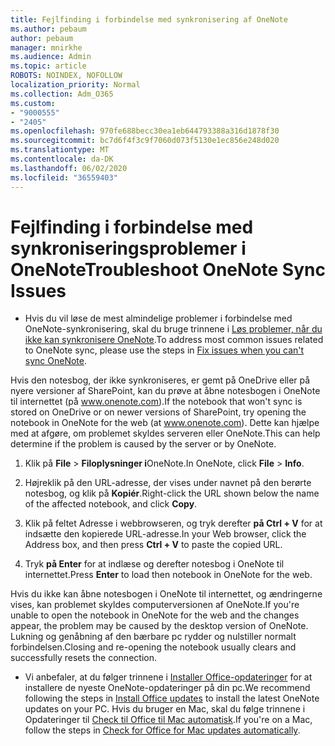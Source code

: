```yaml
---
title: Fejlfinding i forbindelse med synkronisering af OneNote
ms.author: pebaum
author: pebaum
manager: mnirkhe
ms.audience: Admin
ms.topic: article
ROBOTS: NOINDEX, NOFOLLOW
localization_priority: Normal
ms.collection: Adm_O365
ms.custom:
- "9000555"
- "2405"
ms.openlocfilehash: 970fe688becc30ea1eb644793388a316d1878f30
ms.sourcegitcommit: bc7d6f4f3c9f7060d073f5130e1ec856e248d020
ms.translationtype: MT
ms.contentlocale: da-DK
ms.lasthandoff: 06/02/2020
ms.locfileid: "36559403"
---
```

# <a name="troubleshoot-onenote-sync-issues"></a><span data-ttu-id="304d3-102">Fejlfinding i forbindelse med synkroniseringsproblemer i OneNote</span><span class="sxs-lookup"><span data-stu-id="304d3-102">Troubleshoot OneNote Sync Issues</span></span>

* <span data-ttu-id="304d3-103">Hvis du vil løse de mest almindelige problemer i forbindelse med OneNote-synkronisering, skal du bruge trinnene i [Løs problemer, når du ikke kan synkronisere OneNote](https://support.office.com/article/Fix-issues-when-you-can-t-sync-OneNote-299495ef-66d1-448f-90c1-b785a6968d45).</span><span class="sxs-lookup"><span data-stu-id="304d3-103">To address most common issues related to OneNote sync, please use the steps in [Fix issues when you can't sync OneNote](https://support.office.com/article/Fix-issues-when-you-can-t-sync-OneNote-299495ef-66d1-448f-90c1-b785a6968d45).</span></span>

<span data-ttu-id="304d3-104">Hvis den notesbog, der ikke synkroniseres, er gemt på OneDrive eller på nyere versioner af SharePoint, kan du prøve at åbne notesbogen i OneNote til internettet (på www.onenote.com).</span><span class="sxs-lookup"><span data-stu-id="304d3-104">If the notebook that won't sync is stored on OneDrive or on newer versions of SharePoint, try opening the notebook in OneNote for the web (at www.onenote.com).</span></span> <span data-ttu-id="304d3-105">Dette kan hjælpe med at afgøre, om problemet skyldes serveren eller OneNote.</span><span class="sxs-lookup"><span data-stu-id="304d3-105">This can help determine if the problem is caused by the server or by OneNote.</span></span>

1. <span data-ttu-id="304d3-106">Klik på **File**  >  **Filoplysninger i**OneNote.</span><span class="sxs-lookup"><span data-stu-id="304d3-106">In OneNote, click **File** > **Info**.</span></span>

2. <span data-ttu-id="304d3-107">Højreklik på den URL-adresse, der vises under navnet på den berørte notesbog, og klik på **Kopiér**.</span><span class="sxs-lookup"><span data-stu-id="304d3-107">Right-click the URL shown below the name of the affected notebook, and click **Copy**.</span></span>

3. <span data-ttu-id="304d3-108">Klik på feltet Adresse i webbrowseren, og tryk derefter **på Ctrl + V** for at indsætte den kopierede URL-adresse.</span><span class="sxs-lookup"><span data-stu-id="304d3-108">In your Web browser, click the Address box, and then press **Ctrl + V** to paste the copied URL.</span></span>

4. <span data-ttu-id="304d3-109">Tryk **på Enter** for at indlæse og derefter notesbog i OneNote til internettet.</span><span class="sxs-lookup"><span data-stu-id="304d3-109">Press **Enter** to load then notebook in OneNote for the web.</span></span>

<span data-ttu-id="304d3-110">Hvis du ikke kan åbne notesbogen i OneNote til internettet, og ændringerne vises, kan problemet skyldes computerversionen af OneNote.</span><span class="sxs-lookup"><span data-stu-id="304d3-110">If you're unable to open the notebook in OneNote for the web and the changes appear, the problem may be caused by the desktop version of OneNote.</span></span> <span data-ttu-id="304d3-111">Lukning og genåbning af den bærbare pc rydder og nulstiller normalt forbindelsen.</span><span class="sxs-lookup"><span data-stu-id="304d3-111">Closing and re-opening the notebook usually clears and successfully resets the connection.</span></span>

* <span data-ttu-id="304d3-112">Vi anbefaler, at du følger trinnene i [Installer Office-opdateringer](https://support.office.com/article/Install-Office-updates-2ab296f3-7f03-43a2-8e50-46de917611c5) for at installere de nyeste OneNote-opdateringer på din pc.</span><span class="sxs-lookup"><span data-stu-id="304d3-112">We recommend following the steps in [Install Office updates](https://support.office.com/article/Install-Office-updates-2ab296f3-7f03-43a2-8e50-46de917611c5) to install the latest OneNote updates on your PC.</span></span> <span data-ttu-id="304d3-113">Hvis du bruger en Mac, skal du følge trinnene i Opdateringer til [Check til Office til Mac automatisk](https://support.office.com/article/update-office-for-mac-automatically-bfd1e497-c24d-4754-92ab-910a4074d7c1).</span><span class="sxs-lookup"><span data-stu-id="304d3-113">If you're on a Mac, follow the steps in [Check for Office for Mac updates automatically](https://support.office.com/article/update-office-for-mac-automatically-bfd1e497-c24d-4754-92ab-910a4074d7c1).</span></span>
